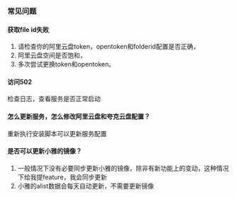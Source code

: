 ### 常见问题

#### 获取file id失败

1. 请检查你的阿里云盘token，opentoken和folderid配置是否正确，
2. 阿里云盘空间是否饱和，
3. 多次尝试更换token和opentoken。

#### 访问502

检查日志，查看服务是否正常启动

#### 怎么更新服务，怎么修改阿里云盘和夸克云盘配置？

重新执行安装脚本可以更新服务配置

#### 是否可以更新小雅的镜像？

1. 一般情况下没有必要同步更新小雅的镜像，除非有新功能上的变动，这种情况下给我提feature，我会同步更新
2. 小雅的alist数据会每天自动更新，不需要更新镜像